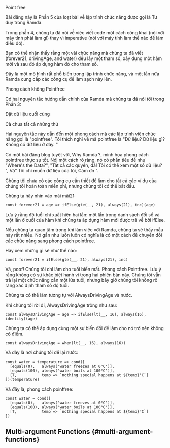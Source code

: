 Point free

Bài đăng này là Phần 5 của loạt bài về lập trình chức năng được gọi là Tư duy trong Ramda.

Trong phần 4, chúng ta đã nói về việc viết code một cách công khai \(nói với máy tính phải làm gì\) thay vì imperative \(nói với máy tính làm thế nào để làm điều đó\).

Bạn có thể nhận thấy rằng một vài chức năng mà chúng ta đã viết \(forever21, drivingAge, and water\) đều lấy một tham số, xây dựng một hàm mới và sau đó áp dụng hàm đó cho tham số.

Đây là một mô hình rất phổ biến trong lập trình chức năng, và một lần nữa Ramda cung cấp các công cụ để làm sạch này lên.

Phong cách không Pointfree

Có hai nguyên tắc hướng dẫn chính của Ramda mà chúng ta đã nói tới trong Phần 3:

Đặt dữ liệu cuối cùng

Cà chua tất cả những thứ

Hai nguyên tắc này dẫn đến một phong cách mà các lập trình viên chức năng gọi là "pointfree". Tôi thích nghĩ về mã pointfree là "Dữ liệu? Dữ liệu gì? Không có dữ liệu ở đây. "

Có một bài đăng blog tuyệt vời, Why Ramda ?, minh họa phong cách pointfree thực sự tốt. Nói một cách rõ ràng, nó có phần tiêu đề như "Where's the Data?", "Tất cả các quyền, đã! Tôi có thể xem một số dữ liệu? ", Và" Tôi chỉ muốn dữ liệu của tôi, Cảm ơn ".

Chúng tôi chưa có các công cụ cần thiết để làm cho tất cả các ví dụ của chúng tôi hoàn toàn miễn phí, nhưng chúng tôi có thể bắt đầu.

Chúng ta hãy nhìn vào mãi mãi21:

```
const forever21 = age => ifElse(gte(__, 21), always(21), inc)(age)
```

Lưu ý rằng độ tuổi chỉ xuất hiện hai lần: một lần trong danh sách đối số và một lần ở cuối của hàm khi chúng ta áp dụng hàm mới được trả về bởi ifElse.

Nếu chúng ta quan tâm trong khi làm việc với Ramda, chúng ta sẽ thấy mẫu này rất nhiều. Nó gần như luôn luôn có nghĩa là có một cách để chuyển đổi các chức năng sang phong cách pointfree.

Hãy xem những gì sẽ như thế nào:

```
const forever21 = ifElse(gte(__, 21), always(21), inc)
```

Và, poof! Chúng tôi chỉ làm cho tuổi biến mất. Phong cách Pointfree. Lưu ý rằng không có sự khác biệt hành vi trong hai phiên bản này. Chúng tôi vẫn trả lại một chức năng cần một lứa tuổi, nhưng bây giờ chúng tôi không rõ ràng xác định tham số độ tuổi.

Chúng ta có thể làm tương tự với AlwaysDrivingAge và nước.

Khi chúng tôi rời đi, AlwaysDrivingAge trông như sau:

```
const alwaysDrivingAge = age => ifElse(lt(__, 16), always(16), identity)(age)
```

Chúng ta có thể áp dụng cùng một sự biến đổi để làm cho nó trở nên không có điểm.

```
const alwaysDrivingAge = when(lt(__, 16), always(16))
```

Và đây là nơi chúng tôi để lại nước:

    const water = temperature => cond([
      [equals(0),   always('water freezes at 0°C')],
      [equals(100), always('water boils at 100°C')],
      [T,           temp => `nothing special happens at ${temp}°C`]
    ])(temperature)

Và đây là, phong cách pointfree:

    const water = cond([
      [equals(0),   always('water freezes at 0°C')],
      [equals(100), always('water boils at 100°C')],
      [T,           temp => `nothing special happens at ${temp}°C`]
    ])

## Multi-argument Functions {#multi-argument-functions}



